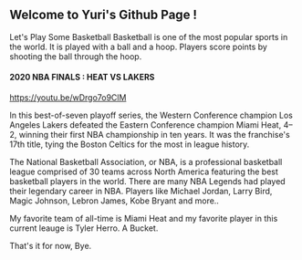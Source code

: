 ## Welcome to Yuri's Github Page !
Let's Play Some Basketball 
Basketball is one of the most popular sports in the world. It is played with a ball and a hoop. Players score points by shooting the ball through the hoop.


#### 2020 NBA FINALS : HEAT VS LAKERS
https://youtu.be/wDrgo7o9ClM

In this best-of-seven playoff series, the Western Conference champion Los Angeles Lakers defeated the Eastern Conference champion Miami Heat, 4–2, winning their first NBA championship in ten years. It was the franchise's 17th title, tying the Boston Celtics for the most in league history.

The National Basketball Association, or NBA, is a professional basketball league comprised of 30 teams across North America featuring the best basketball players in the world.
There are many NBA Legends had played their legendary career in NBA. Players like Michael Jordan, Larry Bird, Magic Johnson, Lebron James, Kobe Bryant and more..

My favorite team of all-time is Miami Heat and my favorite player in this current leauge is Tyler Herro. A Bucket.

That's it for now, Bye. 
